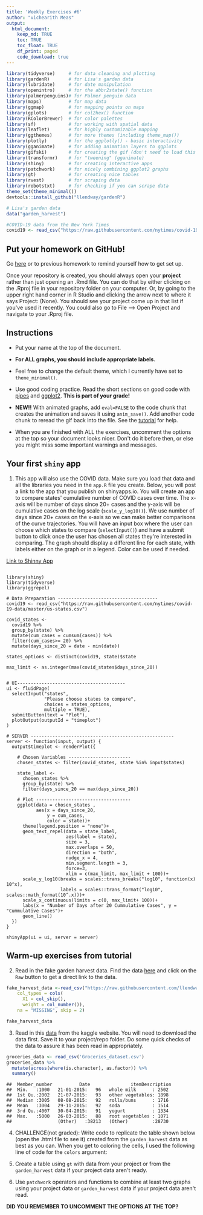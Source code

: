```yaml
---
title: 'Weekly Exercises #6'
author: "vichearith Meas"
output: 
  html_document:
    keep_md: TRUE
    toc: TRUE
    toc_float: TRUE
    df_print: paged
    code_download: true
---
```






```r
library(tidyverse)     # for data cleaning and plotting
library(gardenR)       # for Lisa's garden data
library(lubridate)     # for date manipulation
library(openintro)     # for the abbr2state() function
library(palmerpenguins)# for Palmer penguin data
library(maps)          # for map data
library(ggmap)         # for mapping points on maps
library(gplots)        # for col2hex() function
library(RColorBrewer)  # for color palettes
library(sf)            # for working with spatial data
library(leaflet)       # for highly customizable mapping
library(ggthemes)      # for more themes (including theme_map())
library(plotly)        # for the ggplotly() - basic interactivity
library(gganimate)     # for adding animation layers to ggplots
library(gifski)        # for creating the gif (don't need to load this library every time,but need it installed)
library(transformr)    # for "tweening" (gganimate)
library(shiny)         # for creating interactive apps
library(patchwork)     # for nicely combining ggplot2 graphs  
library(gt)            # for creating nice tables
library(rvest)         # for scraping data
library(robotstxt)     # for checking if you can scrape data
theme_set(theme_minimal())
devtools::install_github("llendway/gardenR")
```


```r
# Lisa's garden data
data("garden_harvest")

#COVID-19 data from the New York Times
covid19 <- read_csv("https://raw.githubusercontent.com/nytimes/covid-19-data/master/us-states.csv")
```

## Put your homework on GitHub!

Go [here](https://github.com/llendway/github_for_collaboration/blob/master/github_for_collaboration.md) or to previous homework to remind yourself how to get set up. 

Once your repository is created, you should always open your **project** rather than just opening an .Rmd file. You can do that by either clicking on the .Rproj file in your repository folder on your computer. Or, by going to the upper right hand corner in R Studio and clicking the arrow next to where it says Project: (None). You should see your project come up in that list if you've used it recently. You could also go to File --> Open Project and navigate to your .Rproj file. 

## Instructions

* Put your name at the top of the document. 

* **For ALL graphs, you should include appropriate labels.** 

* Feel free to change the default theme, which I currently have set to `theme_minimal()`. 

* Use good coding practice. Read the short sections on good code with [pipes](https://style.tidyverse.org/pipes.html) and [ggplot2](https://style.tidyverse.org/ggplot2.html). **This is part of your grade!**

* **NEW!!** With animated graphs, add `eval=FALSE` to the code chunk that creates the animation and saves it using `anim_save()`. Add another code chunk to reread the gif back into the file. See the [tutorial](https://animation-and-interactivity-in-r.netlify.app/) for help. 

* When you are finished with ALL the exercises, uncomment the options at the top so your document looks nicer. Don't do it before then, or else you might miss some important warnings and messages.

## Your first `shiny` app 

  1. This app will also use the COVID data. Make sure you load that data and all the libraries you need in the `app.R` file you create. Below, you will post a link to the app that you publish on shinyapps.io. You will create an app to compare states' cumulative number of COVID cases over time. The x-axis will be number of days since 20+ cases and the y-axis will be cumulative cases on the log scale (`scale_y_log10()`). We use number of days since 20+ cases on the x-axis so we can make better comparisons of the curve trajectories. You will have an input box where the user can choose which states to compare (`selectInput()`) and have a submit button to click once the user has chosen all states they're interested in comparing. The graph should display a different line for each state, with labels either on the graph or in a legend. Color can be used if needed. 
  
[Link to Shinny App](https://vichym.shinyapps.io/06_exercise_shiny_app/)

```

library(shiny)
library(tidyverse)
library(ggrepel)

# Data Preparation -------------------------------------
covid19 <- read_csv("https://raw.githubusercontent.com/nytimes/covid-19-data/master/us-states.csv")

covid_states <-
  covid19 %>%
  group_by(state) %>%
  mutate(cum_cases = cumsum(cases)) %>%
  filter(cum_cases>= 20) %>%
  mutate(days_since_20 = date - min(date))

states_options <- distinct(covid19, state)$state

max_limit <- as.integer(max(covid_states$days_since_20))


# UI----------------------------------------
ui <- fluidPage(
  selectInput("states",
              "Please choose states to compare",
              choices = states_options,
              multiple = TRUE),
  submitButton(text = "Plot"),
  plotOutput(outputId = "timeplot")
)

# SERVER -----------------------------------------------------
server <- function(input, output) {
  output$timeplot <- renderPlot({

    # Chosen Variables -----------------------
    chosen_states <- filter(covid_states, state %in% input$states)

    state_label <-
      chosen_states %>%
      group_by(state) %>%
      filter(days_since_20 == max(days_since_20))

    # Plot -----------------------------------
    ggplot(data = chosen_states ,
           aes(x = days_since_20,
               y = cum_cases,
               color = state))+
      theme(legend.position = "none")+
      geom_text_repel(data = state_label,
                      aes(label = state),
                      size = 3,
                      max.overlaps = 50,
                      direction = "both",
                      nudge_x = 4,
                      min.segment.length = 3,
                      force=3,
                      xlim = c(max_limit, max_limit + 100))+
      scale_y_log10(breaks = scales::trans_breaks("log10", function(x) 10^x),
                    labels = scales::trans_format("log10", scales::math_format(10^.x)))+
      scale_x_continuous(limits = c(0, max_limit+ 100))+
      labs(x = "Number of Days after 20 Cummulative Cases", y = "Cummulative Cases")+
      geom_line()
  })
}

shinyApp(ui = ui, server = server)

```
  
  
## Warm-up exercises from tutorial

  2. Read in the fake garden harvest data. Find the data [here](https://github.com/llendway/scraping_etc/blob/main/2020_harvest.csv) and click on the `Raw` button to get a direct link to the data. 

```r
fake_harvest_data <-read_csv("https://raw.githubusercontent.com/llendway/scraping_etc/main/2020_harvest.csv", 
    col_types = cols(
      X1 = col_skip(),
      weight = col_number()), 
    na = "MISSING", skip = 2)

fake_harvest_data
```

<div data-pagedtable="false">
  <script data-pagedtable-source type="application/json">
{"columns":[{"label":["vegetable"],"name":[1],"type":["chr"],"align":["left"]},{"label":["variety"],"name":[2],"type":["chr"],"align":["left"]},{"label":["date"],"name":[3],"type":["chr"],"align":["left"]},{"label":["weight"],"name":[4],"type":["dbl"],"align":["right"]},{"label":["units"],"name":[5],"type":["chr"],"align":["left"]}],"data":[{"1":"lettuce","2":"reseed","3":"6/6/20","4":"20","5":"grams"},{"1":"radish","2":"Garden Party Mix","3":"6/6/20","4":"36","5":"grams"},{"1":"lettuce","2":"reseed","3":"6/8/20","4":"15","5":"grams"},{"1":"lettuce","2":"reseed","3":"6/9/20","4":"10","5":"grams"},{"1":"radish","2":"Garden Party Mix","3":"6/11/20","4":"67","5":"grams"},{"1":"lettuce","2":"Farmer's Market Blend","3":"6/11/20","4":"12","5":"grams"},{"1":"spinach","2":"Catalina","3":"6/11/20","4":"9","5":"grams"},{"1":"beets","2":"leaves","3":"6/11/20","4":"8","5":"grams"},{"1":"radish","2":"Garden Party Mix","3":"6/13/20","4":"53","5":"grams"},{"1":"lettuce","2":"NA","3":"6/13/20","4":"19","5":"grams"},{"1":"spinach","2":"Catalina","3":"6/13/20","4":"14","5":"grams"},{"1":"kale","2":"Heirloom Lacinto","3":"6/13/20","4":"10","5":"grams"},{"1":"lettuce","2":"Farmer's Market Blend","3":"6/17/20","4":"NA","5":"grams"},{"1":"spinach","2":"Catalina","3":"6/17/20","4":"58","5":"grams"},{"1":"peas","2":"Magnolia Blossom","3":"6/17/20","4":"8","5":"grams"},{"1":"peas","2":"Super Sugar Snap","3":"6/17/20","4":"121","5":"grams"},{"1":"chives","2":"perrenial","3":"6/17/20","4":"8","5":"grams"},{"1":"strawberries","2":"perrenial","3":"6/18/20","4":"40","5":"grams"},{"1":"lettuce","2":"Farmer's Market Blend","3":"6/18/20","4":"47","5":"grams"},{"1":"spinach","2":"NA","3":"6/18/20","4":"59","5":"grams"},{"1":"beets","2":"leaves","3":"6/18/20","4":"25","5":"grams"},{"1":"spinach","2":"Catalina","3":"6/19/20","4":"58","5":"grams"},{"1":"lettuce","2":"Farmer's Market Blend","3":"6/19/20","4":"39","5":"grams"},{"1":"beets","2":"leaves","3":"6/19/20","4":"11","5":"grams"},{"1":"lettuce","2":"Farmer's Market Blend","3":"6/19/20","4":"NA","5":"grams"},{"1":"lettuce","2":"Farmer's Market Blend","3":"6/20/20","4":"22","5":"grams"},{"1":"spinach","2":"Catalina","3":"6/20/20","4":"25","5":"grams"},{"1":"lettuce","2":"Tatsoi","3":"6/20/20","4":"18","5":"grams"},{"1":"radish","2":"Garden Party Mix","3":"6/20/20","4":"16","5":"grams"},{"1":"peas","2":"Magnolia Blossom","3":"6/20/20","4":"71","5":"grams"},{"1":"peas","2":"Super Sugar Snap","3":"6/20/20","4":"148","5":"grams"},{"1":"asparagus","2":"asparagus","3":"6/20/20","4":"20","5":"grams"},{"1":"radish","2":"Garden Party Mix","3":"6/21/20","4":"37","5":"grams"},{"1":"Swiss chard","2":"Neon Glow","3":"6/21/20","4":"19","5":"grams"},{"1":"spinach","2":"Catalina","3":"6/21/20","4":"71","5":"grams"},{"1":"lettuce","2":"Farmer's Market Blend","3":"6/21/20","4":"95","5":"grams"},{"1":"spinach","2":"Catalina","3":"6/21/20","4":"51","5":"grams"},{"1":"Swiss chard","2":"Neon Glow","3":"6/21/20","4":"13","5":"grams"},{"1":"beets","2":"leaves","3":"6/21/20","4":"57","5":"grams"},{"1":"kale","2":"Heirloom Lacinto","3":"6/21/20","4":"60","5":"grams"},{"1":"spinach","2":"Catalina","3":"6/22/20","4":"37","5":"grams"},{"1":"lettuce","2":"Farmer's Market Blend","3":"6/22/20","4":"52","5":"grams"},{"1":"peas","2":"Super Sugar Snap","3":"6/22/20","4":"40","5":"grams"},{"1":"peas","2":"Magnolia Blossom","3":"6/22/20","4":"19","5":"grams"},{"1":"strawberries","2":"perrenial","3":"6/22/20","4":"19","5":"grams"},{"1":"lettuce","2":"Farmer's Market Blend","3":"6/22/20","4":"18","5":"grams"},{"1":"peas","2":"Magnolia Blossom","3":"6/23/20","4":"40","5":"grams"},{"1":"peas","2":"Super Sugar Snap","3":"6/23/20","4":"165","5":"grams"},{"1":"spinach","2":"Catalina","3":"6/23/20","4":"41","5":"grams"},{"1":"cilantro","2":"cilantro","3":"6/23/20","4":"2","5":"grams"},{"1":"basil","2":"Isle of Naxos","3":"6/23/20","4":"5","5":"grams"},{"1":"peas","2":"Super Sugar Snap","3":"6/24/20","4":"34","5":"grams"},{"1":"lettuce","2":"Farmer's Market Blend","3":"6/24/20","4":"122","5":"grams"},{"1":"spinach","2":"Catalina","3":"6/25/20","4":"22","5":"grams"},{"1":"lettuce","2":"Farmer's Market Blend","3":"6/25/20","4":"30","5":"grams"},{"1":"strawberries","2":"perrenial","3":"6/26/20","4":"17","5":"grams"},{"1":"peas","2":"Super Sugar Snap","3":"6/26/20","4":"425","5":"grams"},{"1":"lettuce","2":"Farmer's Market Blend","3":"6/27/20","4":"52","5":"grams"},{"1":"lettuce","2":"Tatsoi","3":"6/27/20","4":"89","5":"grams"},{"1":"spinach","2":"NA","3":"6/27/20","4":"60","5":"grams"},{"1":"peas","2":"Magnolia Blossom","3":"6/27/20","4":"333","5":"grams"},{"1":"peas","2":"Super Sugar Snap","3":"6/28/20","4":"793","5":"grams"},{"1":"spinach","2":"Catalina","3":"6/28/20","4":"99","5":"grams"},{"1":"lettuce","2":"Farmer's Market Blend","3":"6/28/20","4":"111","5":"grams"},{"1":"lettuce","2":"Farmer's Market Blend","3":"6/29/20","4":"58","5":"grams"},{"1":"lettuce","2":"mustard greens","3":"6/29/20","4":"23","5":"grams"},{"1":"peas","2":"Magnolia Blossom","3":"6/29/20","4":"625","5":"grams"},{"1":"peas","2":"Super Sugar Snap","3":"6/29/20","4":"561","5":"grams"},{"1":"raspberries","2":"perrenial","3":"6/29/20","4":"30","5":"grams"},{"1":"lettuce","2":"Farmer's Market Blend","3":"6/29/20","4":"82","5":"grams"},{"1":"Swiss chard","2":"Neon Glow","3":"6/30/20","4":"32","5":"grams"},{"1":"spinach","2":"Catalina","3":"6/30/20","4":"80","5":"grams"},{"1":"lettuce","2":"Farmer's Market Blend","3":"7/1/20","4":"60","5":"grams"},{"1":"lettuce","2":"Tatsoi","3":"7/2/20","4":"144","5":"grams"},{"1":"spinach","2":"Catalina","3":"7/2/20","4":"16","5":"grams"},{"1":"peas","2":"Magnolia Blossom","3":"7/2/20","4":"798","5":"grams"},{"1":"peas","2":"Super Sugar Snap","3":"7/2/20","4":"743","5":"grams"},{"1":"lettuce","2":"Farmer's Market Blend","3":"7/3/20","4":"217","5":"grams"},{"1":"lettuce","2":"Tatsoi","3":"7/3/20","4":"216","5":"grams"},{"1":"radish","2":"Garden Party Mix","3":"7/3/20","4":"88","5":"grams"},{"1":"basil","2":"Isle of Naxos","3":"7/3/20","4":"9","5":"grams"},{"1":"peas","2":"Super Sugar Snap","3":"7/4/20","4":"285","5":"grams"},{"1":"peas","2":"Magnolia Blossom","3":"7/4/20","4":"457","5":"grams"},{"1":"lettuce","2":"Farmer's Market Blend","3":"7/4/20","4":"147","5":"grams"},{"1":"basil","2":"Isle of Naxos","3":"7/6/20","4":"17","5":"grams"},{"1":"zucchini","2":"Romanesco","3":"7/6/20","4":"175","5":"grams"},{"1":"beans","2":"Bush Bush Slender","3":"7/6/20","4":"NA","5":"grams"},{"1":"lettuce","2":"Tatsoi","3":"7/6/20","4":"NA","5":"grams"},{"1":"peas","2":"Magnolia Blossom","3":"7/6/20","4":"433","5":"grams"},{"1":"peas","2":"Super Sugar Snap","3":"7/6/20","4":"48","5":"grams"},{"1":"lettuce","2":"Farmer's Market Blend","3":"7/7/20","4":"67","5":"grams"},{"1":"beets","2":"Gourmet Golden","3":"7/7/20","4":"62","5":"grams"},{"1":"beets","2":"Sweet Merlin","3":"7/7/20","4":"10","5":"grams"},{"1":"radish","2":"Garden Party Mix","3":"7/7/20","4":"43","5":"grams"},{"1":"basil","2":"Isle of Naxos","3":"7/7/20","4":"11","5":"grams"},{"1":"lettuce","2":"Farmer's Market Blend","3":"7/7/20","4":"13","5":"grams"},{"1":"peas","2":"Super Sugar Snap","3":"7/8/20","4":"75","5":"grams"},{"1":"peas","2":"Magnolia Blossom","3":"7/8/20","4":"252","5":"grams"},{"1":"beans","2":"Bush Bush Slender","3":"7/8/20","4":"178","5":"grams"},{"1":"lettuce","2":"Farmer's Market Blend","3":"7/8/20","4":"39","5":"grams"},{"1":"cucumbers","2":"pickling","3":"7/8/20","4":"181","5":"grams"},{"1":"beets","2":"Gourmet Golden","3":"7/8/20","4":"83","5":"grams"},{"1":"Swiss chard","2":"Neon Glow","3":"7/8/20","4":"96","5":"grams"},{"1":"lettuce","2":"Tatsoi","3":"7/8/20","4":"75","5":"grams"},{"1":"lettuce","2":"Farmer's Market Blend","3":"7/9/20","4":"61","5":"grams"},{"1":"raspberries","2":"perrenial","3":"7/9/20","4":"131","5":"grams"},{"1":"beans","2":"Bush Bush Slender","3":"7/9/20","4":"140","5":"grams"},{"1":"beets","2":"Sweet Merlin","3":"7/9/20","4":"69","5":"grams"},{"1":"cucumbers","2":"pickling","3":"7/9/20","4":"78","5":"grams"},{"1":"raspberries","2":"perrenial","3":"7/10/20","4":"61","5":"grams"},{"1":"basil","2":"Isle of Naxos","3":"7/10/20","4":"150","5":"grams"},{"1":"raspberries","2":"perrenial","3":"7/11/20","4":"60","5":"grams"},{"1":"strawberries","2":"perrenial","3":"7/11/20","4":"77","5":"grams"},{"1":"spinach","2":"Catalina","3":"7/11/20","4":"19","5":"grams"},{"1":"lettuce","2":"Farmer's Market Blend","3":"7/11/20","4":"79","5":"grams"},{"1":"raspberries","2":"perrenial","3":"7/11/20","4":"105","5":"grams"},{"1":"beans","2":"Bush Bush Slender","3":"7/11/20","4":"701","5":"grams"},{"1":"tomatoes","2":"grape","3":"7/11/20","4":"24","5":"grams"},{"1":"cucumbers","2":"pickling","3":"7/12/20","4":"130","5":"grams"},{"1":"beets","2":"Sweet Merlin","3":"7/12/20","4":"89","5":"grams"},{"1":"zucchini","2":"Romanesco","3":"7/12/20","4":"492","5":"grams"},{"1":"lettuce","2":"Farmer's Market Blend","3":"7/12/20","4":"83","5":"grams"},{"1":"cucumbers","2":"pickling","3":"7/13/20","4":"47","5":"grams"},{"1":"zucchini","2":"Romanesco","3":"7/13/20","4":"145","5":"grams"},{"1":"radish","2":"Garden Party Mix","3":"7/13/20","4":"50","5":"grams"},{"1":"strawberries","2":"perrenial","3":"7/13/20","4":"85","5":"grams"},{"1":"lettuce","2":"Farmer's Market Blend","3":"7/13/20","4":"53","5":"grams"},{"1":"lettuce","2":"Tatsoi","3":"7/13/20","4":"137","5":"grams"},{"1":"peas","2":"Super Sugar Snap","3":"7/13/20","4":"40","5":"grams"},{"1":"beans","2":"Bush Bush Slender","3":"7/13/20","4":"443","5":"grams"},{"1":"kale","2":"Heirloom Lacinto","3":"7/14/20","4":"128","5":"grams"},{"1":"cucumbers","2":"pickling","3":"7/14/20","4":"152","5":"grams"},{"1":"peas","2":"Magnolia Blossom","3":"7/14/20","4":"207","5":"grams"},{"1":"peas","2":"Super Sugar Snap","3":"7/14/20","4":"526","5":"grams"},{"1":"raspberries","2":"perrenial","3":"7/14/20","4":"152","5":"grams"},{"1":"zucchini","2":"Romanesco","3":"7/15/20","4":"393","5":"grams"},{"1":"beans","2":"Bush Bush Slender","3":"7/15/20","4":"743","5":"grams"},{"1":"cucumbers","2":"pickling","3":"7/15/20","4":"1057","5":"grams"},{"1":"spinach","2":"Catalina","3":"7/15/20","4":"39","5":"grams"},{"1":"Swiss chard","2":"Neon Glow","3":"7/16/20","4":"29","5":"grams"},{"1":"lettuce","2":"Farmer's Market Blend","3":"7/16/20","4":"61","5":"grams"},{"1":"onions","2":"Delicious Duo","3":"7/16/20","4":"50","5":"grams"},{"1":"strawberries","2":"perrenial","3":"7/17/20","4":"88","5":"grams"},{"1":"cilantro","2":"cilantro","3":"7/17/20","4":"33","5":"grams"},{"1":"basil","2":"Isle of Naxos","3":"7/17/20","4":"16","5":"grams"},{"1":"jalapeño","2":"giant","3":"7/17/20","4":"20","5":"grams"},{"1":"cucumbers","2":"pickling","3":"7/17/20","4":"347","5":"grams"},{"1":"raspberries","2":"perrenial","3":"7/18/20","4":"77","5":"grams"},{"1":"beets","2":"Sweet Merlin","3":"7/18/20","4":"172","5":"grams"},{"1":"kale","2":"Heirloom Lacinto","3":"7/18/20","4":"61","5":"grams"},{"1":"zucchini","2":"Romanesco","3":"7/18/20","4":"81","5":"grams"},{"1":"cucumbers","2":"pickling","3":"7/18/20","4":"294","5":"grams"},{"1":"beans","2":"Bush Bush Slender","3":"7/18/20","4":"660","5":"grams"},{"1":"kale","2":"Heirloom Lacinto","3":"7/19/20","4":"113","5":"grams"},{"1":"cucumbers","2":"pickling","3":"7/19/20","4":"531","5":"grams"},{"1":"zucchini","2":"Romanesco","3":"7/19/20","4":"344","5":"grams"},{"1":"strawberries","2":"perrenial","3":"7/19/20","4":"37","5":"grams"},{"1":"peas","2":"Magnolia Blossom","3":"7/19/20","4":"140","5":"grams"},{"1":"zucchini","2":"Romanesco","3":"7/20/20","4":"134","5":"grams"},{"1":"cucumbers","2":"pickling","3":"7/20/20","4":"179","5":"grams"},{"1":"peas","2":"Super Sugar Snap","3":"7/20/20","4":"336","5":"grams"},{"1":"beets","2":"Gourmet Golden","3":"7/20/20","4":"107","5":"grams"},{"1":"kale","2":"Heirloom Lacinto","3":"7/20/20","4":"128","5":"grams"},{"1":"hot peppers","2":"thai","3":"7/20/20","4":"12","5":"grams"},{"1":"beans","2":"Bush Bush Slender","3":"7/20/20","4":"519","5":"grams"},{"1":"hot peppers","2":"variety","3":"7/20/20","4":"559","5":"grams"},{"1":"jalapeño","2":"giant","3":"7/20/20","4":"197","5":"grams"},{"1":"lettuce","2":"Tatsoi","3":"7/20/20","4":"123","5":"grams"},{"1":"Swiss chard","2":"Neon Glow","3":"7/20/20","4":"178","5":"grams"},{"1":"onions","2":"Long Keeping Rainbow","3":"7/20/20","4":"102","5":"grams"},{"1":"zucchini","2":"Romanesco","3":"7/21/20","4":"110","5":"grams"},{"1":"tomatoes","2":"grape","3":"7/21/20","4":"86","5":"grams"},{"1":"tomatoes","2":"Big Beef","3":"7/21/20","4":"137","5":"grams"},{"1":"tomatoes","2":"Bonny Best","3":"7/21/20","4":"339","5":"grams"},{"1":"beans","2":"Bush Bush Slender","3":"7/21/20","4":"21","5":"grams"},{"1":"spinach","2":"Catalina","3":"7/21/20","4":"21","5":"grams"},{"1":"basil","2":"Isle of Naxos","3":"7/21/20","4":"7","5":"grams"},{"1":"zucchini","2":"Romanesco","3":"7/22/20","4":"76","5":"grams"},{"1":"beans","2":"Bush Bush Slender","3":"7/22/20","4":"351","5":"grams"},{"1":"cucumbers","2":"pickling","3":"7/22/20","4":"655","5":"grams"},{"1":"lettuce","2":"Lettuce Mixture","3":"7/22/20","4":"23","5":"grams"},{"1":"beans","2":"Bush Bush Slender","3":"7/23/20","4":"129","5":"grams"},{"1":"carrots","2":"King Midas","3":"7/23/20","4":"56","5":"grams"},{"1":"Swiss chard","2":"Neon Glow","3":"7/23/20","4":"466","5":"grams"},{"1":"onions","2":"Long Keeping Rainbow","3":"7/23/20","4":"91","5":"grams"},{"1":"lettuce","2":"Lettuce Mixture","3":"7/23/20","4":"130","5":"grams"},{"1":"cucumbers","2":"pickling","3":"7/24/20","4":"525","5":"grams"},{"1":"tomatoes","2":"grape","3":"7/24/20","4":"31","5":"grams"},{"1":"tomatoes","2":"Bonny Best","3":"7/24/20","4":"140","5":"grams"},{"1":"tomatoes","2":"Cherokee Purple","3":"7/24/20","4":"247","5":"grams"},{"1":"tomatoes","2":"Better Boy","3":"7/24/20","4":"220","5":"grams"},{"1":"zucchini","2":"Romanesco","3":"7/24/20","4":"1321","5":"grams"},{"1":"beans","2":"Bush Bush Slender","3":"7/24/20","4":"100","5":"grams"},{"1":"raspberries","2":"perrenial","3":"7/24/20","4":"32","5":"grams"},{"1":"strawberries","2":"perrenial","3":"7/24/20","4":"93","5":"grams"},{"1":"lettuce","2":"Lettuce Mixture","3":"7/24/20","4":"16","5":"grams"},{"1":"basil","2":"Isle of Naxos","3":"7/24/20","4":"3","5":"grams"},{"1":"peppers","2":"variety","3":"7/24/20","4":"68","5":"grams"},{"1":"carrots","2":"King Midas","3":"7/24/20","4":"178","5":"grams"},{"1":"carrots","2":"Dragon","3":"7/24/20","4":"80","5":"grams"},{"1":"tomatoes","2":"Amish Paste","3":"7/25/20","4":"463","5":"grams"},{"1":"tomatoes","2":"grape","3":"7/25/20","4":"106","5":"grams"},{"1":"kale","2":"Heirloom Lacinto","3":"7/25/20","4":"121","5":"grams"},{"1":"cucumbers","2":"pickling","3":"7/25/20","4":"901","5":"grams"},{"1":"lettuce","2":"Lettuce Mixture","3":"7/26/20","4":"81","5":"grams"},{"1":"tomatoes","2":"Bonny Best","3":"7/26/20","4":"148","5":"grams"},{"1":"zucchini","2":"Romanesco","3":"7/27/20","4":"1542","5":"grams"},{"1":"beans","2":"Bush Bush Slender","3":"7/27/20","4":"728","5":"grams"},{"1":"cucumbers","2":"pickling","3":"7/27/20","4":"785","5":"grams"},{"1":"strawberries","2":"perrenial","3":"7/27/20","4":"113","5":"grams"},{"1":"raspberries","2":"perrenial","3":"7/27/20","4":"29","5":"grams"},{"1":"tomatoes","2":"Mortgage Lifter","3":"7/27/20","4":"801","5":"grams"},{"1":"lettuce","2":"Lettuce Mixture","3":"7/27/20","4":"99","5":"grams"},{"1":"beets","2":"Sweet Merlin","3":"7/27/20","4":"49","5":"grams"},{"1":"beets","2":"Gourmet Golden","3":"7/27/20","4":"149","5":"grams"},{"1":"radish","2":"Garden Party Mix","3":"7/27/20","4":"39","5":"grams"},{"1":"carrots","2":"King Midas","3":"7/27/20","4":"174","5":"grams"},{"1":"onions","2":"Long Keeping Rainbow","3":"7/27/20","4":"129","5":"grams"},{"1":"broccoli","2":"Yod Fah","3":"7/27/20","4":"372","5":"grams"},{"1":"carrots","2":"King Midas","3":"7/28/20","4":"160","5":"grams"},{"1":"tomatoes","2":"Old German","3":"7/28/20","4":"611","5":"grams"},{"1":"tomatoes","2":"Big Beef","3":"7/28/20","4":"203","5":"grams"},{"1":"tomatoes","2":"Better Boy","3":"7/28/20","4":"312","5":"grams"},{"1":"tomatoes","2":"Jet Star","3":"7/28/20","4":"315","5":"grams"},{"1":"tomatoes","2":"grape","3":"7/28/20","4":"131","5":"grams"},{"1":"lettuce","2":"Lettuce Mixture","3":"7/28/20","4":"91","5":"grams"},{"1":"cucumbers","2":"pickling","3":"7/28/20","4":"76","5":"grams"},{"1":"tomatoes","2":"Bonny Best","3":"7/29/20","4":"153","5":"grams"},{"1":"tomatoes","2":"Better Boy","3":"7/29/20","4":"442","5":"grams"},{"1":"tomatoes","2":"Cherokee Purple","3":"7/29/20","4":"240","5":"grams"},{"1":"tomatoes","2":"Amish Paste","3":"7/29/20","4":"209","5":"grams"},{"1":"lettuce","2":"Lettuce Mixture","3":"7/29/20","4":"73","5":"grams"},{"1":"tomatoes","2":"grape","3":"7/29/20","4":"40","5":"grams"},{"1":"zucchini","2":"Romanesco","3":"7/29/20","4":"457","5":"grams"},{"1":"cucumbers","2":"pickling","3":"7/29/20","4":"514","5":"grams"},{"1":"beans","2":"Bush Bush Slender","3":"7/29/20","4":"305","5":"grams"},{"1":"kale","2":"Heirloom Lacinto","3":"7/29/20","4":"280","5":"grams"},{"1":"tomatoes","2":"grape","3":"7/30/20","4":"91","5":"grams"},{"1":"beets","2":"Sweet Merlin","3":"7/30/20","4":"101","5":"grams"},{"1":"onions","2":"Long Keeping Rainbow","3":"7/30/20","4":"19","5":"grams"},{"1":"lettuce","2":"Lettuce Mixture","3":"7/30/20","4":"94","5":"grams"},{"1":"carrots","2":"Bolero","3":"7/30/20","4":"116","5":"grams"},{"1":"carrots","2":"King Midas","3":"7/30/20","4":"107","5":"grams"},{"1":"cucumbers","2":"pickling","3":"7/30/20","4":"626","5":"grams"},{"1":"tomatoes","2":"Cherokee Purple","3":"7/31/20","4":"307","5":"grams"},{"1":"tomatoes","2":"Amish Paste","3":"7/31/20","4":"197","5":"grams"},{"1":"tomatoes","2":"Old German","3":"7/31/20","4":"633","5":"grams"},{"1":"tomatoes","2":"Better Boy","3":"7/31/20","4":"290","5":"grams"},{"1":"tomatoes","2":"grape","3":"7/31/20","4":"100","5":"grams"},{"1":"zucchini","2":"Romanesco","3":"7/31/20","4":"1215","5":"grams"},{"1":"beans","2":"Bush Bush Slender","3":"7/31/20","4":"592","5":"grams"},{"1":"strawberries","2":"perrenial","3":"7/31/20","4":"23","5":"grams"},{"1":"spinach","2":"Catalina","3":"7/31/20","4":"31","5":"grams"},{"1":"lettuce","2":"Lettuce Mixture","3":"7/31/20","4":"107","5":"grams"},{"1":"cucumbers","2":"pickling","3":"7/31/20","4":"174","5":"grams"},{"1":"tomatoes","2":"Bonny Best","3":"8/1/20","4":"435","5":"grams"},{"1":"tomatoes","2":"Brandywine","3":"8/1/20","4":"320","5":"grams"},{"1":"tomatoes","2":"Cherokee Purple","3":"8/1/20","4":"619","5":"grams"},{"1":"tomatoes","2":"Amish Paste","3":"8/1/20","4":"97","5":"grams"},{"1":"tomatoes","2":"Black Krim","3":"8/1/20","4":"436","5":"grams"},{"1":"tomatoes","2":"grape","3":"8/1/20","4":"168","5":"grams"},{"1":"zucchini","2":"Romanesco","3":"8/1/20","4":"164","5":"grams"},{"1":"cucumbers","2":"pickling","3":"8/1/20","4":"1130","5":"grams"},{"1":"basil","2":"Isle of Naxos","3":"8/1/20","4":"137","5":"grams"},{"1":"jalapeño","2":"giant","3":"8/1/20","4":"74","5":"grams"},{"1":"cilantro","2":"cilantro","3":"8/1/20","4":"17","5":"grams"},{"1":"onions","2":"Delicious Duo","3":"8/1/20","4":"182","5":"grams"},{"1":"zucchini","2":"Romanesco","3":"8/2/20","4":"1175","5":"grams"},{"1":"tomatoes","2":"Amish Paste","3":"8/2/20","4":"509","5":"grams"},{"1":"tomatoes","2":"Black Krim","3":"8/2/20","4":"857","5":"grams"},{"1":"tomatoes","2":"Old German","3":"8/2/20","4":"336","5":"grams"},{"1":"tomatoes","2":"Bonny Best","3":"8/2/20","4":"156","5":"grams"},{"1":"tomatoes","2":"Better Boy","3":"8/2/20","4":"211","5":"grams"},{"1":"tomatoes","2":"grape","3":"8/2/20","4":"102","5":"grams"},{"1":"tomatoes","2":"Better Boy","3":"8/3/20","4":"308","5":"grams"},{"1":"zucchini","2":"Romanesco","3":"8/3/20","4":"252","5":"grams"},{"1":"cucumbers","2":"pickling","3":"8/3/20","4":"1155","5":"grams"},{"1":"beans","2":"Bush Bush Slender","3":"8/3/20","4":"572","5":"grams"},{"1":"lettuce","2":"Lettuce Mixture","3":"8/3/20","4":"65","5":"grams"},{"1":"kale","2":"Heirloom Lacinto","3":"8/3/20","4":"383","5":"grams"},{"1":"tomatoes","2":"Bonny Best","3":"8/4/20","4":"387","5":"grams"},{"1":"tomatoes","2":"Brandywine","3":"8/4/20","4":"231","5":"grams"},{"1":"tomatoes","2":"volunteers","3":"8/4/20","4":"73","5":"grams"},{"1":"tomatoes","2":"Mortgage Lifter","3":"8/4/20","4":"339","5":"grams"},{"1":"tomatoes","2":"grape","3":"8/4/20","4":"118","5":"grams"},{"1":"peppers","2":"variety","3":"8/4/20","4":"270","5":"grams"},{"1":"jalapeño","2":"giant","3":"8/4/20","4":"162","5":"grams"},{"1":"lettuce","2":"Lettuce Mixture","3":"8/4/20","4":"56","5":"grams"},{"1":"peppers","2":"variety","3":"8/4/20","4":"192","5":"grams"},{"1":"onions","2":"Long Keeping Rainbow","3":"8/4/20","4":"195","5":"grams"},{"1":"peppers","2":"green","3":"8/4/20","4":"81","5":"grams"},{"1":"jalapeño","2":"giant","3":"8/4/20","4":"87","5":"grams"},{"1":"hot peppers","2":"thai","3":"8/4/20","4":"24","5":"grams"},{"1":"hot peppers","2":"variety","3":"8/4/20","4":"40","5":"grams"},{"1":"spinach","2":"Catalina","3":"8/4/20","4":"44","5":"grams"},{"1":"zucchini","2":"Romanesco","3":"8/4/20","4":"427","5":"grams"},{"1":"tomatoes","2":"Bonny Best","3":"8/5/20","4":"563","5":"grams"},{"1":"tomatoes","2":"Brandywine","3":"8/5/20","4":"290","5":"grams"},{"1":"tomatoes","2":"Mortgage Lifter","3":"8/5/20","4":"781","5":"grams"},{"1":"tomatoes","2":"Big Beef","3":"8/5/20","4":"223","5":"grams"},{"1":"tomatoes","2":"Amish Paste","3":"8/5/20","4":"382","5":"grams"},{"1":"tomatoes","2":"grape","3":"8/5/20","4":"217","5":"grams"},{"1":"tomatoes","2":"volunteers","3":"8/5/20","4":"67","5":"grams"},{"1":"beans","2":"Classic Slenderette","3":"8/5/20","4":"41","5":"grams"},{"1":"beans","2":"Bush Bush Slender","3":"8/5/20","4":"234","5":"grams"},{"1":"tomatoes","2":"Black Krim","3":"8/6/20","4":"393","5":"grams"},{"1":"tomatoes","2":"Big Beef","3":"8/6/20","4":"307","5":"grams"},{"1":"tomatoes","2":"Amish Paste","3":"8/6/20","4":"175","5":"grams"},{"1":"tomatoes","2":"Cherokee Purple","3":"8/6/20","4":"303","5":"grams"},{"1":"cucumbers","2":"pickling","3":"8/6/20","4":"127","5":"grams"},{"1":"lettuce","2":"Lettuce Mixture","3":"8/6/20","4":"98","5":"grams"},{"1":"carrots","2":"Bolero","3":"8/6/20","4":"164","5":"grams"},{"1":"carrots","2":"Dragon","3":"8/6/20","4":"442","5":"grams"},{"1":"potatoes","2":"purple","3":"8/6/20","4":"317","5":"grams"},{"1":"potatoes","2":"yellow","3":"8/6/20","4":"439","5":"grams"},{"1":"tomatoes","2":"Bonny Best","3":"8/7/20","4":"359","5":"grams"},{"1":"tomatoes","2":"Brandywine","3":"8/7/20","4":"356","5":"grams"},{"1":"tomatoes","2":"Old German","3":"8/7/20","4":"233","5":"grams"},{"1":"tomatoes","2":"Mortgage Lifter","3":"8/7/20","4":"364","5":"grams"},{"1":"tomatoes","2":"Better Boy","3":"8/7/20","4":"1045","5":"grams"},{"1":"tomatoes","2":"Jet Star","3":"8/7/20","4":"562","5":"grams"},{"1":"tomatoes","2":"grape","3":"8/7/20","4":"292","5":"grams"},{"1":"zucchini","2":"Romanesco","3":"8/7/20","4":"1219","5":"grams"},{"1":"cucumbers","2":"pickling","3":"8/7/20","4":"1327","5":"grams"},{"1":"carrots","2":"Bolero","3":"8/7/20","4":"255","5":"grams"},{"1":"lettuce","2":"Lettuce Mixture","3":"8/7/20","4":"19","5":"grams"},{"1":"tomatoes","2":"Big Beef","3":"8/8/20","4":"162","5":"grams"},{"1":"tomatoes","2":"grape","3":"8/8/20","4":"81","5":"grams"},{"1":"tomatoes","2":"Bonny Best","3":"8/8/20","4":"564","5":"grams"},{"1":"tomatoes","2":"Jet Star","3":"8/8/20","4":"184","5":"grams"},{"1":"beans","2":"Chinese Red Noodle","3":"8/8/20","4":"108","5":"grams"},{"1":"beans","2":"Classic Slenderette","3":"8/8/20","4":"122","5":"grams"},{"1":"cucumbers","2":"pickling","3":"8/8/20","4":"1697","5":"grams"},{"1":"beans","2":"Bush Bush Slender","3":"8/8/20","4":"545","5":"grams"},{"1":"zucchini","2":"Romanesco","3":"8/8/20","4":"445","5":"grams"},{"1":"kale","2":"Heirloom Lacinto","3":"8/8/20","4":"305","5":"grams"},{"1":"tomatoes","2":"Bonny Best","3":"8/9/20","4":"179","5":"grams"},{"1":"tomatoes","2":"Jet Star","3":"8/9/20","4":"591","5":"grams"},{"1":"tomatoes","2":"Better Boy","3":"8/9/20","4":"1102","5":"grams"},{"1":"tomatoes","2":"Cherokee Purple","3":"8/9/20","4":"308","5":"grams"},{"1":"tomatoes","2":"volunteers","3":"8/9/20","4":"54","5":"grams"},{"1":"tomatoes","2":"grape","3":"8/9/20","4":"64","5":"grams"},{"1":"zucchini","2":"Romanesco","3":"8/9/20","4":"443","5":"grams"},{"1":"onions","2":"Long Keeping Rainbow","3":"8/9/20","4":"118","5":"grams"},{"1":"Swiss chard","2":"Neon Glow","3":"8/9/20","4":"302","5":"grams"},{"1":"basil","2":"Isle of Naxos","3":"8/10/20","4":"13","5":"grams"},{"1":"potatoes","2":"yellow","3":"8/10/20","4":"272","5":"grams"},{"1":"potatoes","2":"purple","3":"8/10/20","4":"168","5":"grams"},{"1":"tomatoes","2":"Cherokee Purple","3":"8/10/20","4":"216","5":"grams"},{"1":"tomatoes","2":"Jet Star","3":"8/10/20","4":"241","5":"grams"},{"1":"Swiss chard","2":"Neon Glow","3":"8/10/20","4":"309","5":"grams"},{"1":"carrots","2":"Bolero","3":"8/10/20","4":"221","5":"grams"},{"1":"zucchini","2":"Romanesco","3":"8/11/20","4":"731","5":"grams"},{"1":"tomatoes","2":"grape","3":"8/11/20","4":"302","5":"grams"},{"1":"tomatoes","2":"Bonny Best","3":"8/11/20","4":"307","5":"grams"},{"1":"tomatoes","2":"volunteers","3":"8/11/20","4":"160","5":"grams"},{"1":"beans","2":"Bush Bush Slender","3":"8/11/20","4":"755","5":"grams"},{"1":"cucumbers","2":"pickling","3":"8/11/20","4":"1029","5":"grams"},{"1":"beans","2":"Chinese Red Noodle","3":"8/11/20","4":"78","5":"grams"},{"1":"beans","2":"Classic Slenderette","3":"8/11/20","4":"245","5":"grams"},{"1":"tomatoes","2":"Brandywine","3":"8/11/20","4":"218","5":"grams"},{"1":"tomatoes","2":"Cherokee Purple","3":"8/11/20","4":"802","5":"grams"},{"1":"tomatoes","2":"Better Boy","3":"8/11/20","4":"354","5":"grams"},{"1":"tomatoes","2":"Black Krim","3":"8/11/20","4":"359","5":"grams"},{"1":"tomatoes","2":"Amish Paste","3":"8/11/20","4":"506","5":"grams"},{"1":"lettuce","2":"Lettuce Mixture","3":"8/11/20","4":"92","5":"grams"},{"1":"edamame","2":"edamame","3":"8/11/20","4":"109","5":"grams"},{"1":"corn","2":"Dorinny Sweet","3":"8/11/20","4":"330","5":"grams"},{"1":"lettuce","2":"Lettuce Mixture","3":"8/12/20","4":"73","5":"grams"},{"1":"zucchini","2":"Romanesco","3":"8/13/20","4":"1774","5":"grams"},{"1":"beans","2":"Bush Bush Slender","3":"8/13/20","4":"468","5":"grams"},{"1":"beans","2":"Classic Slenderette","3":"8/13/20","4":"122","5":"grams"},{"1":"tomatoes","2":"grape","3":"8/13/20","4":"421","5":"grams"},{"1":"tomatoes","2":"Bonny Best","3":"8/13/20","4":"332","5":"grams"},{"1":"tomatoes","2":"Better Boy","3":"8/13/20","4":"727","5":"grams"},{"1":"tomatoes","2":"Amish Paste","3":"8/13/20","4":"642","5":"grams"},{"1":"tomatoes","2":"Big Beef","3":"8/13/20","4":"413","5":"grams"},{"1":"beans","2":"Chinese Red Noodle","3":"8/13/20","4":"65","5":"grams"},{"1":"cucumbers","2":"pickling","3":"8/13/20","4":"599","5":"grams"},{"1":"basil","2":"Isle of Naxos","3":"8/13/20","4":"12","5":"grams"},{"1":"beets","2":"Sweet Merlin","3":"8/13/20","4":"198","5":"grams"},{"1":"beets","2":"Gourmet Golden","3":"8/13/20","4":"308","5":"grams"},{"1":"Swiss chard","2":"Neon Glow","3":"8/13/20","4":"517","5":"grams"},{"1":"beets","2":"Sweet Merlin","3":"8/13/20","4":"2209","5":"grams"},{"1":"beets","2":"Gourmet Golden","3":"8/13/20","4":"2476","5":"grams"},{"1":"corn","2":"Dorinny Sweet","3":"8/14/20","4":"1564","5":"grams"},{"1":"lettuce","2":"Lettuce Mixture","3":"8/14/20","4":"80","5":"grams"},{"1":"tomatoes","2":"Bonny Best","3":"8/14/20","4":"711","5":"grams"},{"1":"tomatoes","2":"Old German","3":"8/14/20","4":"238","5":"grams"},{"1":"tomatoes","2":"Amish Paste","3":"8/14/20","4":"525","5":"grams"},{"1":"tomatoes","2":"Jet Star","3":"8/14/20","4":"181","5":"grams"},{"1":"tomatoes","2":"Big Beef","3":"8/14/20","4":"266","5":"grams"},{"1":"tomatoes","2":"volunteers","3":"8/14/20","4":"490","5":"grams"},{"1":"tomatoes","2":"grape","3":"8/14/20","4":"126","5":"grams"},{"1":"zucchini","2":"Romanesco","3":"8/14/20","4":"371","5":"grams"},{"1":"corn","2":"Golden Bantam","3":"8/15/20","4":"383","5":"grams"},{"1":"cucumbers","2":"pickling","3":"8/15/20","4":"351","5":"grams"},{"1":"zucchini","2":"Romanesco","3":"8/15/20","4":"859","5":"grams"},{"1":"basil","2":"Isle of Naxos","3":"8/15/20","4":"25","5":"grams"},{"1":"onions","2":"Long Keeping Rainbow","3":"8/15/20","4":"137","5":"grams"},{"1":"kale","2":"Heirloom Lacinto","3":"8/15/20","4":"71","5":"grams"},{"1":"lettuce","2":"Lettuce Mixture","3":"8/15/20","4":"56","5":"grams"},{"1":"tomatoes","2":"grape","3":"8/16/20","4":"477","5":"grams"},{"1":"tomatoes","2":"volunteers","3":"8/16/20","4":"328","5":"grams"},{"1":"lettuce","2":"Lettuce Mixture","3":"8/16/20","4":"45","5":"grams"},{"1":"tomatoes","2":"Bonny Best","3":"8/16/20","4":"543","5":"grams"},{"1":"tomatoes","2":"Old German","3":"8/16/20","4":"599","5":"grams"},{"1":"tomatoes","2":"Amish Paste","3":"8/16/20","4":"560","5":"grams"},{"1":"tomatoes","2":"Black Krim","3":"8/16/20","4":"291","5":"grams"},{"1":"tomatoes","2":"Better Boy","3":"8/16/20","4":"238","5":"grams"},{"1":"tomatoes","2":"Big Beef","3":"8/16/20","4":"397","5":"grams"},{"1":"zucchini","2":"Romanesco","3":"8/16/20","4":"660","5":"grams"},{"1":"beans","2":"Bush Bush Slender","3":"8/16/20","4":"693","5":"grams"},{"1":"tomatoes","2":"Bonny Best","3":"8/17/20","4":"364","5":"grams"},{"1":"tomatoes","2":"Brandywine","3":"8/17/20","4":"305","5":"grams"},{"1":"tomatoes","2":"Amish Paste","3":"8/17/20","4":"588","5":"grams"},{"1":"tomatoes","2":"Better Boy","3":"8/17/20","4":"764","5":"grams"},{"1":"tomatoes","2":"grape","3":"8/17/20","4":"436","5":"grams"},{"1":"tomatoes","2":"volunteers","3":"8/17/20","4":"306","5":"grams"},{"1":"beans","2":"Classic Slenderette","3":"8/17/20","4":"350","5":"grams"},{"1":"beans","2":"Chinese Red Noodle","3":"8/17/20","4":"105","5":"grams"},{"1":"spinach","2":"Catalina","3":"8/17/20","4":"30","5":"grams"},{"1":"lettuce","2":"Lettuce Mixture","3":"8/17/20","4":"67","5":"grams"},{"1":"corn","2":"Golden Bantam","3":"8/17/20","4":"344","5":"grams"},{"1":"kale","2":"Heirloom Lacinto","3":"8/17/20","4":"173","5":"grams"},{"1":"basil","2":"Isle of Naxos","3":"8/18/20","4":"27","5":"grams"},{"1":"onions","2":"Long Keeping Rainbow","3":"8/18/20","4":"126","5":"grams"},{"1":"peppers","2":"variety","3":"8/18/20","4":"112","5":"grams"},{"1":"zucchini","2":"Romanesco","3":"8/18/20","4":"1151","5":"grams"},{"1":"beans","2":"Bush Bush Slender","3":"8/18/20","4":"225","5":"grams"},{"1":"cucumbers","2":"pickling","3":"8/18/20","4":"2888","5":"grams"},{"1":"tomatoes","2":"Mortgage Lifter","3":"8/18/20","4":"608","5":"grams"},{"1":"tomatoes","2":"grape","3":"8/18/20","4":"136","5":"grams"},{"1":"tomatoes","2":"volunteers","3":"8/18/20","4":"148","5":"grams"},{"1":"tomatoes","2":"Black Krim","3":"8/18/20","4":"317","5":"grams"},{"1":"tomatoes","2":"Old German","3":"8/18/20","4":"105","5":"grams"},{"1":"tomatoes","2":"Bonny Best","3":"8/18/20","4":"271","5":"grams"},{"1":"spinach","2":"Catalina","3":"8/18/20","4":"39","5":"grams"},{"1":"lettuce","2":"Lettuce Mixture","3":"8/18/20","4":"87","5":"grams"},{"1":"cucumbers","2":"pickling","3":"8/18/20","4":"233","5":"grams"},{"1":"edamame","2":"edamame","3":"8/18/20","4":"527","5":"grams"},{"1":"potatoes","2":"purple","3":"8/19/20","4":"323","5":"grams"},{"1":"potatoes","2":"yellow","3":"8/19/20","4":"278","5":"grams"},{"1":"hot peppers","2":"thai","3":"8/19/20","4":"31","5":"grams"},{"1":"tomatoes","2":"Cherokee Purple","3":"8/19/20","4":"872","5":"grams"},{"1":"tomatoes","2":"Black Krim","3":"8/19/20","4":"579","5":"grams"},{"1":"tomatoes","2":"Better Boy","3":"8/19/20","4":"615","5":"grams"},{"1":"tomatoes","2":"Amish Paste","3":"8/19/20","4":"997","5":"grams"},{"1":"tomatoes","2":"Brandywine","3":"8/19/20","4":"335","5":"grams"},{"1":"tomatoes","2":"Big Beef","3":"8/19/20","4":"264","5":"grams"},{"1":"tomatoes","2":"grape","3":"8/19/20","4":"451","5":"grams"},{"1":"tomatoes","2":"volunteers","3":"8/19/20","4":"306","5":"grams"},{"1":"lettuce","2":"Lettuce Mixture","3":"8/20/20","4":"99","5":"grams"},{"1":"cucumbers","2":"pickling","3":"8/20/20","4":"70","5":"grams"},{"1":"tomatoes","2":"volunteers","3":"8/20/20","4":"333","5":"grams"},{"1":"tomatoes","2":"Brandywine","3":"8/20/20","4":"483","5":"grams"},{"1":"tomatoes","2":"Bonny Best","3":"8/20/20","4":"632","5":"grams"},{"1":"tomatoes","2":"Jet Star","3":"8/20/20","4":"360","5":"grams"},{"1":"tomatoes","2":"Better Boy","3":"8/20/20","4":"230","5":"grams"},{"1":"tomatoes","2":"Big Beef","3":"8/20/20","4":"344","5":"grams"},{"1":"tomatoes","2":"Amish Paste","3":"8/20/20","4":"1010","5":"grams"},{"1":"beans","2":"Classic Slenderette","3":"8/20/20","4":"328","5":"grams"},{"1":"beans","2":"Bush Bush Slender","3":"8/20/20","4":"287","5":"grams"},{"1":"lettuce","2":"Tatsoi","3":"8/20/20","4":"322","5":"grams"},{"1":"tomatoes","2":"grape","3":"8/20/20","4":"493","5":"grams"},{"1":"peppers","2":"green","3":"8/20/20","4":"252","5":"grams"},{"1":"peppers","2":"variety","3":"8/20/20","4":"70","5":"grams"},{"1":"zucchini","2":"Romanesco","3":"8/20/20","4":"834","5":"grams"},{"1":"onions","2":"Long Keeping Rainbow","3":"8/20/20","4":"113","5":"grams"},{"1":"zucchini","2":"Romanesco","3":"8/21/20","4":"1122","5":"grams"},{"1":"basil","2":"Isle of Naxos","3":"8/21/20","4":"34","5":"grams"},{"1":"jalapeño","2":"giant","3":"8/21/20","4":"509","5":"grams"},{"1":"tomatoes","2":"Cherokee Purple","3":"8/21/20","4":"1601","5":"grams"},{"1":"tomatoes","2":"Big Beef","3":"8/21/20","4":"842","5":"grams"},{"1":"tomatoes","2":"Black Krim","3":"8/21/20","4":"1538","5":"grams"},{"1":"tomatoes","2":"Amish Paste","3":"8/21/20","4":"428","5":"grams"},{"1":"tomatoes","2":"Old German","3":"8/21/20","4":"243","5":"grams"},{"1":"tomatoes","2":"Bonny Best","3":"8/21/20","4":"330","5":"grams"},{"1":"cucumbers","2":"pickling","3":"8/21/20","4":"997","5":"grams"},{"1":"tomatoes","2":"grape","3":"8/21/20","4":"265","5":"grams"},{"1":"tomatoes","2":"volunteers","3":"8/21/20","4":"562","5":"grams"},{"1":"carrots","2":"Dragon","3":"8/21/20","4":"457","5":"grams"},{"1":"tomatoes","2":"Amish Paste","3":"8/23/20","4":"1542","5":"grams"},{"1":"tomatoes","2":"Old German","3":"8/23/20","4":"801","5":"grams"},{"1":"tomatoes","2":"grape","3":"8/23/20","4":"436","5":"grams"},{"1":"cucumbers","2":"pickling","3":"8/23/20","4":"747","5":"grams"},{"1":"tomatoes","2":"Black Krim","3":"8/23/20","4":"1573","5":"grams"},{"1":"tomatoes","2":"Mortgage Lifter","3":"8/23/20","4":"704","5":"grams"},{"1":"tomatoes","2":"Brandywine","3":"8/23/20","4":"446","5":"grams"},{"1":"tomatoes","2":"Bonny Best","3":"8/23/20","4":"269","5":"grams"},{"1":"corn","2":"Dorinny Sweet","3":"8/23/20","4":"661","5":"grams"},{"1":"zucchini","2":"Romanesco","3":"8/23/20","4":"2436","5":"grams"},{"1":"lettuce","2":"Lettuce Mixture","3":"8/23/20","4":"111","5":"grams"},{"1":"lettuce","2":"Lettuce Mixture","3":"8/24/20","4":"134","5":"grams"},{"1":"peppers","2":"green","3":"8/24/20","4":"115","5":"grams"},{"1":"tomatoes","2":"grape","3":"8/24/20","4":"75","5":"grams"},{"1":"kale","2":"Heirloom Lacinto","3":"8/24/20","4":"117","5":"grams"},{"1":"tomatoes","2":"Jet Star","3":"8/25/20","4":"578","5":"grams"},{"1":"tomatoes","2":"Brandywine","3":"8/25/20","4":"871","5":"grams"},{"1":"tomatoes","2":"Old German","3":"8/25/20","4":"115","5":"grams"},{"1":"tomatoes","2":"Bonny Best","3":"8/25/20","4":"629","5":"grams"},{"1":"beans","2":"Classic Slenderette","3":"8/25/20","4":"186","5":"grams"},{"1":"beans","2":"Bush Bush Slender","3":"8/25/20","4":"320","5":"grams"},{"1":"tomatoes","2":"volunteers","3":"8/25/20","4":"488","5":"grams"},{"1":"tomatoes","2":"grape","3":"8/25/20","4":"506","5":"grams"},{"1":"zucchini","2":"Romanesco","3":"8/25/20","4":"920","5":"grams"},{"1":"cucumbers","2":"pickling","3":"8/25/20","4":"179","5":"grams"},{"1":"tomatoes","2":"Amish Paste","3":"8/25/20","4":"1400","5":"grams"},{"1":"tomatoes","2":"Big Beef","3":"8/25/20","4":"993","5":"grams"},{"1":"tomatoes","2":"Mortgage Lifter","3":"8/25/20","4":"1026","5":"grams"},{"1":"tomatoes","2":"Amish Paste","3":"8/26/20","4":"1886","5":"grams"},{"1":"tomatoes","2":"Old German","3":"8/26/20","4":"666","5":"grams"},{"1":"tomatoes","2":"Brandywine","3":"8/26/20","4":"1042","5":"grams"},{"1":"tomatoes","2":"Cherokee Purple","3":"8/26/20","4":"593","5":"grams"},{"1":"tomatoes","2":"Black Krim","3":"8/26/20","4":"216","5":"grams"},{"1":"tomatoes","2":"Better Boy","3":"8/26/20","4":"309","5":"grams"},{"1":"tomatoes","2":"Big Beef","3":"8/26/20","4":"497","5":"grams"},{"1":"tomatoes","2":"volunteers","3":"8/26/20","4":"261","5":"grams"},{"1":"tomatoes","2":"grape","3":"8/26/20","4":"819","5":"grams"},{"1":"corn","2":"Dorinny Sweet","3":"8/26/20","4":"1607","5":"grams"},{"1":"lettuce","2":"Lettuce Mixture","3":"8/27/20","4":"14","5":"grams"},{"1":"raspberries","2":"perrenial","3":"8/28/20","4":"29","5":"grams"},{"1":"zucchini","2":"Romanesco","3":"8/28/20","4":"3244","5":"grams"},{"1":"lettuce","2":"Lettuce Mixture","3":"8/28/20","4":"85","5":"grams"},{"1":"basil","2":"Isle of Naxos","3":"8/29/20","4":"24","5":"grams"},{"1":"onions","2":"Long Keeping Rainbow","3":"8/29/20","4":"289","5":"grams"},{"1":"tomatoes","2":"grape","3":"8/29/20","4":"380","5":"grams"},{"1":"tomatoes","2":"volunteers","3":"8/29/20","4":"737","5":"grams"},{"1":"tomatoes","2":"Big Beef","3":"8/29/20","4":"1033","5":"grams"},{"1":"tomatoes","2":"Mortgage Lifter","3":"8/29/20","4":"1097","5":"grams"},{"1":"edamame","2":"edamame","3":"8/29/20","4":"483","5":"grams"},{"1":"peppers","2":"variety","3":"8/29/20","4":"627","5":"grams"},{"1":"jalapeño","2":"giant","3":"8/29/20","4":"352","5":"grams"},{"1":"potatoes","2":"purple","3":"8/29/20","4":"262","5":"grams"},{"1":"potatoes","2":"yellow","3":"8/29/20","4":"716","5":"grams"},{"1":"carrots","2":"Bolero","3":"8/29/20","4":"888","5":"grams"},{"1":"tomatoes","2":"volunteers","3":"8/29/20","4":"566","5":"grams"},{"1":"carrots","2":"greens","3":"8/29/20","4":"169","5":"grams"},{"1":"tomatoes","2":"Old German","3":"8/30/20","4":"861","5":"grams"},{"1":"tomatoes","2":"Brandywine","3":"8/30/20","4":"460","5":"grams"},{"1":"tomatoes","2":"Amish Paste","3":"8/30/20","4":"2934","5":"grams"},{"1":"tomatoes","2":"Cherokee Purple","3":"8/30/20","4":"599","5":"grams"},{"1":"tomatoes","2":"Bonny Best","3":"8/30/20","4":"155","5":"grams"},{"1":"tomatoes","2":"volunteers","3":"8/30/20","4":"822","5":"grams"},{"1":"tomatoes","2":"Mortgage Lifter","3":"8/30/20","4":"589","5":"grams"},{"1":"tomatoes","2":"Better Boy","3":"8/30/20","4":"393","5":"grams"},{"1":"tomatoes","2":"Jet Star","3":"8/30/20","4":"752","5":"grams"},{"1":"tomatoes","2":"grape","3":"8/30/20","4":"833","5":"grams"},{"1":"zucchini","2":"Romanesco","3":"9/1/20","4":"2831","5":"grams"},{"1":"tomatoes","2":"volunteers","3":"9/1/20","4":"1953","5":"grams"},{"1":"beans","2":"Classic Slenderette","3":"9/1/20","4":"160","5":"grams"},{"1":"pumpkins","2":"saved","3":"9/1/20","4":"4758","5":"grams"},{"1":"pumpkins","2":"saved","3":"9/1/20","4":"2342","5":"grams"},{"1":"squash","2":"Blue (saved)","3":"9/1/20","4":"3227","5":"grams"},{"1":"squash","2":"Blue (saved)","3":"9/1/20","4":"5150","5":"grams"},{"1":"pumpkins","2":"Cinderella's Carraige","3":"9/1/20","4":"7350","5":"grams"},{"1":"tomatoes","2":"Old German","3":"9/1/20","4":"805","5":"grams"},{"1":"tomatoes","2":"Brandywine","3":"9/1/20","4":"178","5":"grams"},{"1":"tomatoes","2":"Cherokee Purple","3":"9/1/20","4":"201","5":"grams"},{"1":"tomatoes","2":"Amish Paste","3":"9/1/20","4":"1537","5":"grams"},{"1":"tomatoes","2":"Jet Star","3":"9/1/20","4":"773","5":"grams"},{"1":"tomatoes","2":"Mortgage Lifter","3":"9/1/20","4":"1202","5":"grams"},{"1":"corn","2":"Dorinny Sweet","3":"9/2/20","4":"798","5":"grams"},{"1":"peppers","2":"green","3":"9/2/20","4":"370","5":"grams"},{"1":"jalapeño","2":"giant","3":"9/2/20","4":"43","5":"grams"},{"1":"peppers","2":"variety","3":"9/2/20","4":"60","5":"grams"},{"1":"tomatoes","2":"grape","3":"9/3/20","4":"1131","5":"grams"},{"1":"tomatoes","2":"volunteers","3":"9/3/20","4":"610","5":"grams"},{"1":"tomatoes","2":"Big Beef","3":"9/3/20","4":"1265","5":"grams"},{"1":"jalapeño","2":"giant","3":"9/3/20","4":"102","5":"grams"},{"1":"tomatoes","2":"Amish Paste","3":"9/4/20","4":"2160","5":"grams"},{"1":"tomatoes","2":"Better Boy","3":"9/4/20","4":"2899","5":"grams"},{"1":"tomatoes","2":"grape","3":"9/4/20","4":"442","5":"grams"},{"1":"tomatoes","2":"volunteers","3":"9/4/20","4":"1234","5":"grams"},{"1":"tomatoes","2":"Jet Star","3":"9/4/20","4":"1178","5":"grams"},{"1":"tomatoes","2":"Mortgage Lifter","3":"9/4/20","4":"255","5":"grams"},{"1":"tomatoes","2":"Brandywine","3":"9/4/20","4":"430","5":"grams"},{"1":"onions","2":"Delicious Duo","3":"9/4/20","4":"33","5":"grams"},{"1":"Swiss chard","2":"Neon Glow","3":"9/4/20","4":"256","5":"grams"},{"1":"jalapeño","2":"giant","3":"9/4/20","4":"58","5":"grams"},{"1":"corn","2":"Dorinny Sweet","3":"9/5/20","4":"214","5":"grams"},{"1":"edamame","2":"edamame","3":"9/5/20","4":"1644","5":"grams"},{"1":"tomatoes","2":"volunteers","3":"9/6/20","4":"2377","5":"grams"},{"1":"tomatoes","2":"Bonny Best","3":"9/6/20","4":"710","5":"grams"},{"1":"tomatoes","2":"Amish Paste","3":"9/6/20","4":"1317","5":"grams"},{"1":"tomatoes","2":"Big Beef","3":"9/6/20","4":"1649","5":"grams"},{"1":"tomatoes","2":"grape","3":"9/6/20","4":"615","5":"grams"},{"1":"zucchini","2":"Romanesco","3":"9/7/20","4":"3284","5":"grams"},{"1":"zucchini","2":"Romanesco","3":"9/8/20","4":"1300","5":"grams"},{"1":"potatoes","2":"yellow","3":"9/9/20","4":"843","5":"grams"},{"1":"broccoli","2":"Main Crop Bravado","3":"9/9/20","4":"102","5":"grams"},{"1":"Swiss chard","2":"Neon Glow","3":"9/9/20","4":"228","5":"grams"},{"1":"tomatoes","2":"Amish Paste","3":"9/10/20","4":"692","5":"grams"},{"1":"tomatoes","2":"Old German","3":"9/10/20","4":"674","5":"grams"},{"1":"tomatoes","2":"Better Boy","3":"9/10/20","4":"1392","5":"grams"},{"1":"tomatoes","2":"Mortgage Lifter","3":"9/10/20","4":"316","5":"grams"},{"1":"tomatoes","2":"Jet Star","3":"9/10/20","4":"754","5":"grams"},{"1":"tomatoes","2":"volunteers","3":"9/10/20","4":"413","5":"grams"},{"1":"tomatoes","2":"grape","3":"9/10/20","4":"509","5":"grams"},{"1":"kale","2":"Heirloom Lacinto","3":"9/12/20","4":"108","5":"grams"},{"1":"tomatoes","2":"grape","3":"9/15/20","4":"258","5":"grams"},{"1":"tomatoes","2":"volunteers","3":"9/15/20","4":"725","5":"grams"},{"1":"potatoes","2":"Russet","3":"9/16/20","4":"629","5":"grams"},{"1":"broccoli","2":"Main Crop Bravado","3":"9/16/20","4":"219","5":"grams"},{"1":"lettuce","2":"Lettuce Mixture","3":"9/16/20","4":"8","5":"grams"},{"1":"carrots","2":"King Midas","3":"9/17/20","4":"160","5":"grams"},{"1":"carrots","2":"Bolero","3":"9/17/20","4":"168","5":"grams"},{"1":"kohlrabi","2":"Crispy Colors Duo","3":"9/17/20","4":"191","5":"grams"},{"1":"tomatoes","2":"volunteers","3":"9/17/20","4":"212","5":"grams"},{"1":"tomatoes","2":"Brandywine","3":"9/18/20","4":"714","5":"grams"},{"1":"tomatoes","2":"Amish Paste","3":"9/18/20","4":"228","5":"grams"},{"1":"tomatoes","2":"Better Boy","3":"9/18/20","4":"670","5":"grams"},{"1":"tomatoes","2":"Bonny Best","3":"9/18/20","4":"1052","5":"grams"},{"1":"tomatoes","2":"Old German","3":"9/18/20","4":"1631","5":"grams"},{"1":"raspberries","2":"perrenial","3":"9/18/20","4":"137","5":"grams"},{"1":"tomatoes","2":"volunteers","3":"9/19/20","4":"2934","5":"grams"},{"1":"tomatoes","2":"Big Beef","3":"9/19/20","4":"304","5":"grams"},{"1":"tomatoes","2":"grape","3":"9/19/20","4":"1058","5":"grams"},{"1":"squash","2":"delicata","3":"9/19/20","4":"307","5":"grams"},{"1":"squash","2":"delicata","3":"9/19/20","4":"397","5":"grams"},{"1":"squash","2":"delicata","3":"9/19/20","4":"537","5":"grams"},{"1":"squash","2":"delicata","3":"9/19/20","4":"314","5":"grams"},{"1":"squash","2":"delicata","3":"9/19/20","4":"494","5":"grams"},{"1":"squash","2":"delicata","3":"9/19/20","4":"484","5":"grams"},{"1":"squash","2":"delicata","3":"9/19/20","4":"454","5":"grams"},{"1":"squash","2":"delicata","3":"9/19/20","4":"480","5":"grams"},{"1":"squash","2":"delicata","3":"9/19/20","4":"252","5":"grams"},{"1":"squash","2":"delicata","3":"9/19/20","4":"294","5":"grams"},{"1":"squash","2":"delicata","3":"9/19/20","4":"437","5":"grams"},{"1":"squash","2":"Waltham Butternut","3":"9/19/20","4":"1834","5":"grams"},{"1":"squash","2":"Waltham Butternut","3":"9/19/20","4":"1655","5":"grams"},{"1":"squash","2":"Waltham Butternut","3":"9/19/20","4":"1927","5":"grams"},{"1":"squash","2":"Waltham Butternut","3":"9/19/20","4":"1558","5":"grams"},{"1":"squash","2":"Waltham Butternut","3":"9/19/20","4":"1183","5":"grams"},{"1":"squash","2":"Red Kuri","3":"9/19/20","4":"1178","5":"grams"},{"1":"squash","2":"Red Kuri","3":"9/19/20","4":"706","5":"grams"},{"1":"squash","2":"Red Kuri","3":"9/19/20","4":"1686","5":"grams"},{"1":"squash","2":"Red Kuri","3":"9/19/20","4":"1785","5":"grams"},{"1":"squash","2":"Blue (saved)","3":"9/19/20","4":"1923","5":"grams"},{"1":"squash","2":"Blue (saved)","3":"9/19/20","4":"2120","5":"grams"},{"1":"squash","2":"Blue (saved)","3":"9/19/20","4":"2325","5":"grams"},{"1":"squash","2":"Blue (saved)","3":"9/19/20","4":"1172","5":"grams"},{"1":"pumpkins","2":"Cinderella's Carraige","3":"9/19/20","4":"1311","5":"grams"},{"1":"pumpkins","2":"Cinderella's Carraige","3":"9/19/20","4":"6250","5":"grams"},{"1":"pumpkins","2":"saved","3":"9/19/20","4":"1154","5":"grams"},{"1":"pumpkins","2":"saved","3":"9/19/20","4":"1208","5":"grams"},{"1":"pumpkins","2":"saved","3":"9/19/20","4":"2882","5":"grams"},{"1":"pumpkins","2":"saved","3":"9/19/20","4":"2689","5":"grams"},{"1":"pumpkins","2":"saved","3":"9/19/20","4":"3441","5":"grams"},{"1":"pumpkins","2":"saved","3":"9/19/20","4":"7050","5":"grams"},{"1":"pumpkins","2":"New England Sugar","3":"9/19/20","4":"1109","5":"grams"},{"1":"pumpkins","2":"New England Sugar","3":"9/19/20","4":"1028","5":"grams"},{"1":"pumpkins","2":"New England Sugar","3":"9/19/20","4":"1131","5":"grams"},{"1":"pumpkins","2":"New England Sugar","3":"9/19/20","4":"1302","5":"grams"},{"1":"pumpkins","2":"New England Sugar","3":"9/19/20","4":"1570","5":"grams"},{"1":"pumpkins","2":"New England Sugar","3":"9/19/20","4":"1359","5":"grams"},{"1":"pumpkins","2":"New England Sugar","3":"9/19/20","4":"1608","5":"grams"},{"1":"pumpkins","2":"New England Sugar","3":"9/19/20","4":"2277","5":"grams"},{"1":"pumpkins","2":"New England Sugar","3":"9/19/20","4":"1743","5":"grams"},{"1":"pumpkins","2":"New England Sugar","3":"9/19/20","4":"2931","5":"grams"},{"1":"kale","2":"Heirloom Lacinto","3":"9/20/20","4":"163","5":"grams"},{"1":"tomatoes","2":"Bonny Best","3":"9/21/20","4":"714","5":"grams"},{"1":"tomatoes","2":"volunteers","3":"9/21/20","4":"95","5":"grams"},{"1":"tomatoes","2":"Bonny Best","3":"9/25/20","4":"477","5":"grams"},{"1":"tomatoes","2":"Amish Paste","3":"9/25/20","4":"2738","5":"grams"},{"1":"tomatoes","2":"Black Krim","3":"9/25/20","4":"236","5":"grams"},{"1":"tomatoes","2":"Old German","3":"9/25/20","4":"1823","5":"grams"},{"1":"tomatoes","2":"grape","3":"9/25/20","4":"819","5":"grams"},{"1":"tomatoes","2":"Mortgage Lifter","3":"9/25/20","4":"2006","5":"grams"},{"1":"tomatoes","2":"Big Beef","3":"9/25/20","4":"659","5":"grams"},{"1":"tomatoes","2":"Better Boy","3":"9/25/20","4":"1239","5":"grams"},{"1":"tomatoes","2":"volunteers","3":"9/25/20","4":"1978","5":"grams"},{"1":"kale","2":"Heirloom Lacinto","3":"9/25/20","4":"28","5":"grams"},{"1":"Swiss chard","2":"Neon Glow","3":"9/25/20","4":"24","5":"grams"},{"1":"broccoli","2":"Main Crop Bravado","3":"9/25/20","4":"75","5":"grams"},{"1":"peppers","2":"variety","3":"9/25/20","4":"84","5":"grams"},{"1":"apple","2":"unknown","3":"9/26/20","4":"156","5":"grams"},{"1":"lettuce","2":"Lettuce Mixture","3":"9/26/20","4":"95","5":"grams"},{"1":"beans","2":"Bush Bush Slender","3":"9/27/20","4":"94","5":"grams"},{"1":"beans","2":"Classic Slenderette","3":"9/28/20","4":"81","5":"grams"},{"1":"lettuce","2":"Lettuce Mixture","3":"9/29/20","4":"139","5":"grams"},{"1":"broccoli","2":"Main Crop Bravado","3":"9/30/20","4":"134","5":"grams"},{"1":"carrots","2":"Dragon","3":"10/1/20","4":"883","5":"grams"},{"1":"carrots","2":"Bolero","3":"10/2/20","4":"449","5":"grams"},{"1":"Swiss chard","2":"Neon Glow","3":"10/3/20","4":"232","5":"grams"}],"options":{"columns":{"min":{},"max":[10]},"rows":{"min":[10],"max":[10]},"pages":{}}}
  </script>
</div>

  3. Read in this [data](https://www.kaggle.com/heeraldedhia/groceries-dataset) from the kaggle website. You will need to download the data first. Save it to your project/repo folder. Do some quick checks of the data to assure it has been read in appropriately.


```r
groceries_data <- read_csv('Groceries_dataset.csv')
groceries_data %>% 
  mutate(across(where(is.character), as.factor)) %>% 
  summary()
```

```
##  Member_number          Date               itemDescription 
##  Min.   :1000   21-01-2015:   96   whole milk      : 2502  
##  1st Qu.:2002   21-07-2015:   93   other vegetables: 1898  
##  Median :3005   08-08-2015:   92   rolls/buns      : 1716  
##  Mean   :3004   29-11-2015:   92   soda            : 1514  
##  3rd Qu.:4007   30-04-2015:   91   yogurt          : 1334  
##  Max.   :5000   26-03-2015:   88   root vegetables : 1071  
##                 (Other)   :38213   (Other)         :28730
```


  4. CHALLENGE(not graded): Write code to replicate the table shown below (open the .html file to see it) created from the `garden_harvest` data as best as you can. When you get to coloring the cells, I used the following line of code for the `colors` argument:
  



  5. Create a table using `gt` with data from your project or from the `garden_harvest` data if your project data aren't ready.
  
  6. Use `patchwork` operators and functions to combine at least two graphs using your project data or `garden_harvest` data if your project data aren't read.
  

**DID YOU REMEMBER TO UNCOMMENT THE OPTIONS AT THE TOP?**
